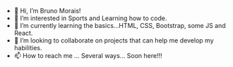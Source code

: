 - 👋 Hi, I’m Bruno Morais!
- 👀 I’m interested in Sports and Learning how to code.
- 🌱 I’m currently learning the basics...HTML, CSS, Bootstrap, some JS and React.
- 💞️ I’m looking to collaborate on projects that can help me develop my habilities.
- 📫 How to reach me ... Several ways... Soon here!!!

<!---
Bruno-Morais7/Bruno-Morais7 is a ✨ special ✨ repository because its `README.md` (this file) appears on your GitHub profile.
You can click the Preview link to take a look at your changes.
--->
